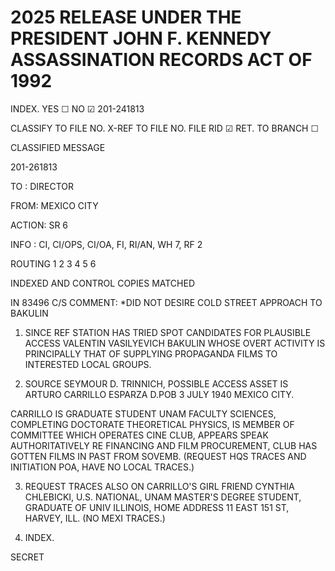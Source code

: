 # 2025 RELEASE UNDER THE PRESIDENT JOHN F. KENNEDY ASSASSINATION RECORDS ACT OF 1992

INDEX. YES ☐ NO ☑ 201-241813

CLASSIFY TO FILE NO.
X-REF TO FILE NO.
FILE RID ☑ RET. TO BRANCH ☐

CLASSIFIED MESSAGE

201-261813

TO : DIRECTOR

FROM: MEXICO CITY

ACTION: SR 6

INFO : CI, CI/OPS, CI/OA, FI, RI/AN, WH 7, RF 2

ROUTING
1
2
3
4
5
6

INDEXED AND CONTROL COPIES
MATCHED

IN 83496
C/S COMMENT: *DID NOT DESIRE COLD STREET APPROACH TO BAKULIN

1. SINCE REF STATION HAS TRIED SPOT CANDIDATES FOR PLAUSIBLE ACCESS VALENTIN VASILYEVICH BAKULIN WHOSE OVERT ACTIVITY IS PRINCIPALLY THAT OF SUPPLYING PROPAGANDA FILMS TO INTERESTED LOCAL GROUPS.

2. SOURCE SEYMOUR D. TRINNICH, POSSIBLE ACCESS ASSET IS ARTURO CARRILLO ESPARZA D.POB 3 JULY 1940 MEXICO CITY.

CARRILLO IS GRADUATE STUDENT UNAM FACULTY SCIENCES, COMPLETING DOCTORATE THEORETICAL PHYSICS, IS MEMBER OF COMMITTEE WHICH OPERATES CINE CLUB, APPEARS SPEAK AUTHORITATIVELY RE FINANCING AND FILM PROCUREMENT, CLUB HAS GOTTEN FILMS IN PAST FROM SOVEMB. (REQUEST HQS TRACES AND INITIATION POA, HAVE NO LOCAL TRACES.)

3. REQUEST TRACES ALSO ON CARRILLO'S GIRL FRIEND CYNTHIA CHLEBICKI, U.S. NATIONAL, UNAM MASTER'S DEGREE STUDENT, GRADUATE OF UNIV ILLINOIS, HOME ADDRESS 11 EAST 151 ST, HARVEY, ILL. (NO MEXI TRACES.)

4. INDEX.

SECRET
